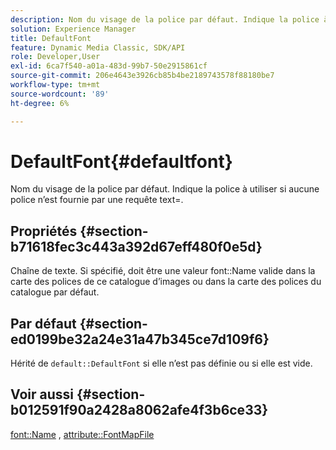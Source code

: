 ```yaml
---
description: Nom du visage de la police par défaut. Indique la police à utiliser si aucune police n’est fournie par une requête text=.
solution: Experience Manager
title: DefaultFont
feature: Dynamic Media Classic, SDK/API
role: Developer,User
exl-id: 6ca7f540-a01a-483d-99b7-50e2915861cf
source-git-commit: 206e4643e3926cb85b4be2189743578f88180be7
workflow-type: tm+mt
source-wordcount: '89'
ht-degree: 6%

---
```


# DefaultFont{#defaultfont}

Nom du visage de la police par défaut. Indique la police à utiliser si aucune police n’est fournie par une requête text=.

## Propriétés {#section-b71618fec3c443a392d67eff480f0e5d}

Chaîne de texte. Si spécifié, doit être une valeur font::Name valide dans la carte des polices de ce catalogue d’images ou dans la carte des polices du catalogue par défaut.

## Par défaut {#section-ed0199be32a24e31a47b345ce7d109f6}

Hérité de `default::DefaultFont` si elle n’est pas définie ou si elle est vide.

## Voir aussi {#section-b012591f90a2428a8062afe4f3b6ce33}

[font::Name](../../../../../is-api/image-catalog/image-serving-api-ref/c-image-catalog-reference/c-font-map-reference/r-name-font.md#reference-c55889877dc54aabb60734dcde86ee76) ,  [attribute::FontMapFile](../../../../../is-api/image-catalog/image-serving-api-ref/c-image-catalog-reference/c-attributes-reference/r-fontmapfile.md#reference-22e077d4595b45b6a6e549b8499ecb76)
